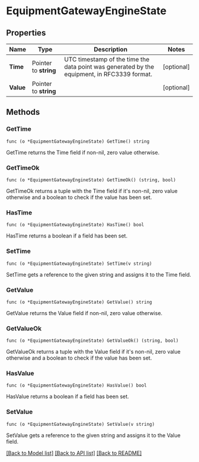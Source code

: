 # EquipmentGatewayEngineState

## Properties

Name | Type | Description | Notes
------------ | ------------- | ------------- | -------------
**Time** | Pointer to **string** | UTC timestamp of the time the data point was generated by the equipment, in RFC3339 format. | [optional] 
**Value** | Pointer to **string** |  | [optional] 

## Methods

### GetTime

`func (o *EquipmentGatewayEngineState) GetTime() string`

GetTime returns the Time field if non-nil, zero value otherwise.

### GetTimeOk

`func (o *EquipmentGatewayEngineState) GetTimeOk() (string, bool)`

GetTimeOk returns a tuple with the Time field if it's non-nil, zero value otherwise
and a boolean to check if the value has been set.

### HasTime

`func (o *EquipmentGatewayEngineState) HasTime() bool`

HasTime returns a boolean if a field has been set.

### SetTime

`func (o *EquipmentGatewayEngineState) SetTime(v string)`

SetTime gets a reference to the given string and assigns it to the Time field.

### GetValue

`func (o *EquipmentGatewayEngineState) GetValue() string`

GetValue returns the Value field if non-nil, zero value otherwise.

### GetValueOk

`func (o *EquipmentGatewayEngineState) GetValueOk() (string, bool)`

GetValueOk returns a tuple with the Value field if it's non-nil, zero value otherwise
and a boolean to check if the value has been set.

### HasValue

`func (o *EquipmentGatewayEngineState) HasValue() bool`

HasValue returns a boolean if a field has been set.

### SetValue

`func (o *EquipmentGatewayEngineState) SetValue(v string)`

SetValue gets a reference to the given string and assigns it to the Value field.


[[Back to Model list]](../README.md#documentation-for-models) [[Back to API list]](../README.md#documentation-for-api-endpoints) [[Back to README]](../README.md)


